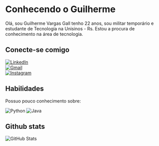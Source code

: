 # Conhecendo o Guilherme
Olá, sou Guilherme Vargas Gall tenho 22 anos, sou militar temporário e estudante de Tecnologia na Unisinos - Rs. Estou a procura de conhecimento na área de tecnologia.

## Conecte-se comigo
[![LinkedIn](https://img.shields.io/badge/LinkedIn-0077B5?style=for-the-badge&logo=linkedin&logoColor=white)](https://www.linkedin.com/in/guilherme-vargas-gall-9219b7182/)  
[![Gmail](https://img.shields.io/badge/Gmail-333333?style=for-the-badge&logo=gmail&logoColor=red)](https://mail.google.com/mail/u/0/?ogbl#inbox)  
[![Instagram](https://img.shields.io/badge/Instagram-123?style=for-the-badge&logo=instagram)](https://www.instagram.com/gui.gall/)



## Habilidades
Possuo pouco conhecimento sobre:


![Python](https://img.shields.io/badge/python-3670A0?style=for-the-badge&logo=python&logoColor=ffdd54) ![Java](https://img.shields.io/badge/java-%23ED8B00.svg?style=for-the-badge&logo=openjdk&logoColor=white)

## Github stats
![GitHub Stats](https://github-readme-stats.vercel.app/api?username=guilhermegall&theme=transparent&bg_color=122&border_color=40A5DC&show_icons=true&icon_color=50A5DC&title_color=E94D5F&text_color=EEB)